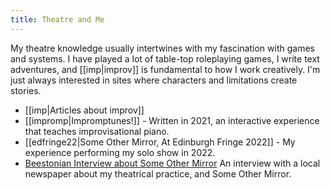 ```yaml
---
title: Theatre and Me
---
```

My theatre knowledge usually intertwines with my fascination with games and systems. I have played a lot of table-top roleplaying games, I write text adventures, and [[imp|improv]] is fundamental to how I work creatively. I'm just always interested in sites where characters and limitations create stories.
- [[imp|Articles about improv]]
- [[impromp|Impromptunes!]] - Written in 2021, an interactive experience that teaches improvisational piano.
- [[edfringe22|Some Other Mirror, At Edinburgh Fringe 2022]] - My experience performing my solo show in 2022.
- [Beestonian Interview about Some Other Mirror](https://beestonian.com/some-other-mirror/) An interview with a local newspaper about my theatrical practice, and Some Other Mirror.